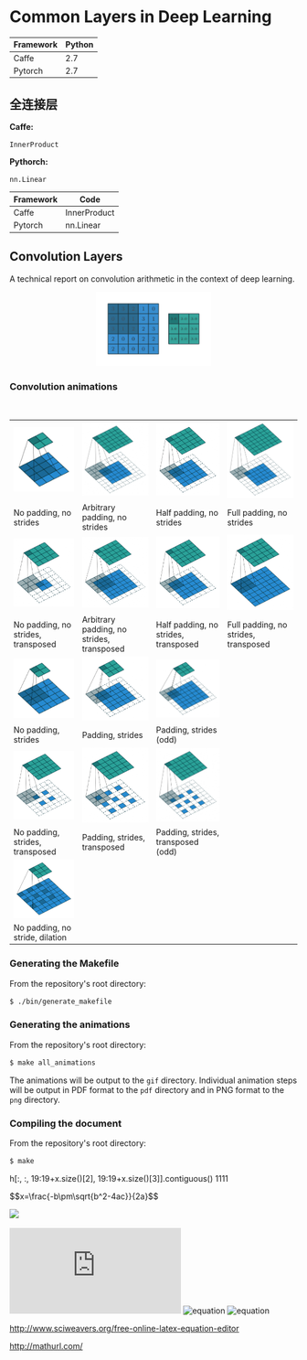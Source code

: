 # Common Layers in Deep Learning
| Framework | Python | 
| --- | --- | 
| Caffe | 2.7 | 
| Pytorch | 2.7 | 

## 全连接层
**Caffe:**
```
InnerProduct
```
**Pythorch:**
```
nn.Linear
```

| Framework | Code | 
| --- | --- | 
| Caffe | InnerProduct| 
| Pytorch | nn.Linear | 

## Convolution Layers

A technical report on convolution arithmetic in the context of deep learning.
<p align="center"><img width="40%" src="pics/numerical_max_pooling_00.jpg" /></p>

### Convolution animations

<table style="width:100%">
  <tr>
    <td><img src="gif/no_padding_no_strides.gif"></td>
    <td><img src="gif/arbitrary_padding_no_strides.gif"></td>
    <td><img src="gif/same_padding_no_strides.gif"></td>
    <td><img src="gif/full_padding_no_strides.gif"></td>
  </tr>
  <tr>
    <td>No padding, no strides</td>
    <td>Arbitrary padding, no strides</td>
    <td>Half padding, no strides</td>
    <td>Full padding, no strides</td>
  </tr>
  <tr>
    <td><img src="gif/no_padding_no_strides_transposed.gif"></td>
    <td><img src="gif/arbitrary_padding_no_strides_transposed.gif"></td>
    <td><img src="gif/same_padding_no_strides_transposed.gif"></td>
    <td><img src="gif/full_padding_no_strides_transposed.gif"></td>
  </tr>
  <tr>
    <td>No padding, no strides, transposed</td>
    <td>Arbitrary padding, no strides, transposed</td>
    <td>Half padding, no strides, transposed</td>
    <td>Full padding, no strides, transposed</td>
  </tr>
  <tr>
    <td><img src="gif/no_padding_strides.gif"></td>
    <td><img src="gif/padding_strides.gif"></td>
    <td><img src="gif/padding_strides_odd.gif"></td>
    <td></td>
  </tr>
  <tr>
    <td>No padding, strides</td>
    <td>Padding, strides</td>
    <td>Padding, strides (odd)</td>
    <td></td>
  </tr>
  <tr>
    <td><img src="gif/no_padding_strides_transposed.gif"></td>
    <td><img src="gif/padding_strides_transposed.gif"></td>
    <td><img src="gif/padding_strides_odd_transposed.gif"></td>
    <td></td>
  </tr>
  <tr>
    <td>No padding, strides, transposed</td>
    <td>Padding, strides, transposed</td>
    <td>Padding, strides, transposed (odd)</td>
    <td></td>
  </tr>
  <tr>
    <td><img src="gif/dilation.gif"></td>
    <td></td>
    <td></td>
    <td></td>
  </tr>
  <tr>
    <td>No padding, no stride, dilation</td>
    <td></td>
    <td></td>
    <td></td>
  </tr>
</table>

### Generating the Makefile

From the repository's root directory:

``` bash
$ ./bin/generate_makefile
```
### Generating the animations

From the repository's root directory:

``` bash
$ make all_animations
```

The animations will be output to the `gif` directory. Individual animation steps
will be output in PDF format to the `pdf` directory and in PNG format to the
`png` directory.

### Compiling the document

From the repository's root directory:

``` bash
$ make
```
h[:, :, 19:19+x.size()[2], 19:19+x.size()[3]].contiguous()
1111

<script type="text/javascript">
$(document).ready(function(){
  $("code").map(function(){
    match = /^\$(.*)\$$/.exec($(this).html());
    if (match){
      //$(this).after("<span class=mathjax_inline>" + match + "</span>");
      //$(this).hide();
      $(this).replaceWith("<span class=hpl_mathjax_inline>" + $(this).html() + "</span>");
      MathJax.Hub.Queue(["Typeset",MathJax.Hub,$(this).get(0)]);
    }
  });
});
</script>

<script type="text/javascript"
  src="https://cdn.mathjax.org/mathjax/latest/MathJax.js?config=TeX-AMS-MML_HTMLorMML">
</script>

<p>$$x=\frac{-b\pm\sqrt{b^2-4ac}}{2a}$$</p>

<img src="http://www.forkosh.com/mathtex.cgi? x=\frac{-b\pm\sqrt{b^2-4ac}}{2a}">

![equation](http://www.sciweavers.org/tex2img.php?eq=1%2Bsin%28mc%5E2%29&bc=White&fc=Black&im=jpg&fs=12&ff=arev&edit=)
![equation](http://mathurl.com/5euwuy.png)
![equation](http://www.sciweavers.org/upload/Tex2Img_1494508243/render.png)


http://www.sciweavers.org/free-online-latex-equation-editor

http://mathurl.com/
